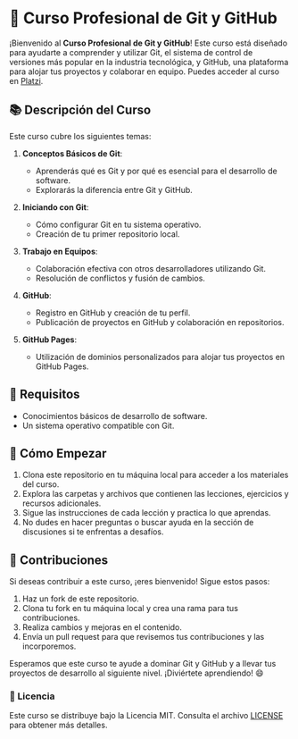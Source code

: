 # 🚀 Curso Profesional de Git y GitHub

¡Bienvenido al **Curso Profesional de Git y GitHub**! Este curso está diseñado para ayudarte a comprender y utilizar Git, el sistema de control de versiones más popular en la industria tecnológica, y GitHub, una plataforma para alojar tus proyectos y colaborar en equipo. Puedes acceder al curso en [Platzi](https://platzi.com/cursos/git-github/).

## 📚 Descripción del Curso

Este curso cubre los siguientes temas:

1. **Conceptos Básicos de Git**:
   - Aprenderás qué es Git y por qué es esencial para el desarrollo de software.
   - Explorarás la diferencia entre Git y GitHub.

2. **Iniciando con Git**:
   - Cómo configurar Git en tu sistema operativo.
   - Creación de tu primer repositorio local.

3. **Trabajo en Equipos**:
   - Colaboración efectiva con otros desarrolladores utilizando Git.
   - Resolución de conflictos y fusión de cambios.

4. **GitHub**:
   - Registro en GitHub y creación de tu perfil.
   - Publicación de proyectos en GitHub y colaboración en repositorios.

5. **GitHub Pages**:
   - Utilización de dominios personalizados para alojar tus proyectos en GitHub Pages.

## 📝 Requisitos

- Conocimientos básicos de desarrollo de software.
- Un sistema operativo compatible con Git.

## 🚀 Cómo Empezar

1. Clona este repositorio en tu máquina local para acceder a los materiales del curso.
2. Explora las carpetas y archivos que contienen las lecciones, ejercicios y recursos adicionales.
3. Sigue las instrucciones de cada lección y practica lo que aprendas.
4. No dudes en hacer preguntas o buscar ayuda en la sección de discusiones si te enfrentas a desafíos.

## 🤝 Contribuciones

Si deseas contribuir a este curso, ¡eres bienvenido! Sigue estos pasos:

1. Haz un fork de este repositorio.
2. Clona tu fork en tu máquina local y crea una rama para tus contribuciones.
3. Realiza cambios y mejoras en el contenido.
4. Envía un pull request para que revisemos tus contribuciones y las incorporemos.

Esperamos que este curso te ayude a dominar Git y GitHub y a llevar tus proyectos de desarrollo al siguiente nivel. ¡Diviértete aprendiendo! 😄

### 📜 Licencia

Este curso se distribuye bajo la Licencia MIT. Consulta el archivo [LICENSE](LICENSE) para obtener más detalles.
